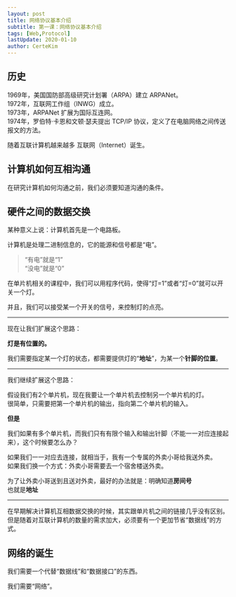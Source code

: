 ```yaml
---
layout: post
title: 网络协议基本介绍
subtitle: 第一课：网络协议基本介绍
tags: [Web,Protocol]
lastUpdate: 2020-01-10
author: CerteKim
---
```


## 历史

1969年，美国国防部高级研究计划署（ARPA）建立 ARPANet。  
1972年，互联网工作组（INWG）成立。  
1973年，ARPANet 扩展为国际互连网。  
1974年，罗伯特·卡恩和文顿·瑟夫提出 TCP/IP 协议，定义了在电脑网络之间传送报文的方法。  

随着互联计算机越来越多 互联网（Internet）诞生。

## 计算机如何互相沟通

在研究计算机如何沟通之前，我们必须要知道沟通的条件。
<!--more-->

## 硬件之间的数据交换

某种意义上说：计算机首先是一个电路板。

计算机是处理二进制信息的，它的能源和信号都是“电”。  
> “有电”就是“1”  
> “没电”就是“0”  

在单片机相关的课程中，我们可以用程序代码，使得“灯=1”或者“灯=0”就可以开关一个灯。

并且，我们可以接受某一个开关的信号，来控制灯的点亮。

---

现在让我们扩展这个思路：

**灯是有位置的。**

我们需要指定某一个灯的状态，都需要提供灯的“**地址**”，为某一个**针脚的位置**。  

---

我们继续扩展这个思路：

假设我们有2个单片机，现在我要让一个单片机去控制另一个单片机的灯。  
很简单，只需要把第一个单片机的输出，指向第二个单片机的输入。

**但是**

我们如果有多个单片机，而我们只有有限个输入和输出针脚（不能一一对应连接起来），这个时候要怎么办？  

如果我们一一对应去连接，就相当于，我有一个专属的外卖小哥给我送外卖。    
如果我们换一个方式：外卖小哥需要去一个宿舍楼送外卖。  

为了让外卖小哥送到且送对外卖，最好的办法就是：明确知道**房间号**  
也就是**地址**

---

在早期解决计算机互相数据交换的时候，其实跟单片机之间的链接几乎没有区别。  
但是随着对互联计算机的数量的需求加大，必须要有一个更加节省“数据线”的方式。

## 网络的诞生
我们需要一个代替“数据线”和“数据接口”的东西。

我们需要“网络”。

